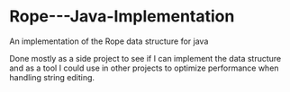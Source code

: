 Rope---Java-Implementation
==========================

An implementation of the Rope data structure for java

Done mostly as a side project to see if I can implement the data structure and as a tool I could use in
other projects to optimize performance when handling string editing.
